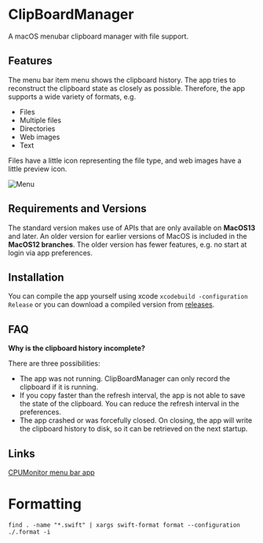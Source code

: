 # ClipBoardManager
A macOS menubar clipboard manager with file support.

## Features
The menu bar item menu shows the clipboard history. The app tries to reconstruct the clipboard state as closely as possible. Therefore, the app supports a wide variety of formats, e.g.

- Files
- Multiple files
- Directories
- Web images
- Text

Files have a little icon representing the file type, and web images have a little preview icon.


![Menu](./screenshots/Menu.png)

## Requirements and Versions
The standard version makes use of APIs that are only available on **MacOS13** and later. An older version for earlier versions of MacOS is included in the **MacOS12 branches**. The older version has fewer features, e.g. no start at login via app preferences.

## Installation

You can compile the app yourself using xcode `xcodebuild -configuration Release` or you can download a compiled version from [releases](https://github.com/Lennard599/ClipBoardManager/releases).


## FAQ

**Why is the clipboard history incomplete?**

There are three possibilities:
- The app was not running. ClipBoardManager can only record the clipboard if it is running.
- If you copy faster than the refresh interval, the app is not able to save the state of the clipboard. You can reduce the refresh interval in the preferences.
- The app crashed or was forcefully closed. On closing, the app will write the clipboard history to disk, so it can be retrieved on the next startup.

## Links
[CPUMonitor menu bar app](https://github.com/Lennard599/CPUMonitor)


# Formatting
```
find . -name "*.swift" | xargs swift-format format --configuration ./.format -i